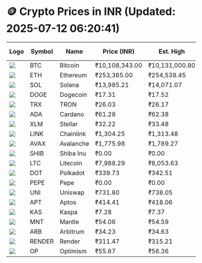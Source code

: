 # 🪙 Crypto Prices in INR (Updated: 2025-07-12 06:20:41)

| Logo | Symbol | Name       | Price (INR) | Est. High | Est. Low | Gross Profit | Fees | Net Profit | ROI % |
|------|--------|------------|-------------|-----------|----------|---------------|------|-------------|--------|
| ![](https://coin-images.coingecko.com/coins/images/1/large/bitcoin.png?1696501400) | BTC    | Bitcoin    | ₹10,108,343.00 | ₹10,131,000.80 | ₹10,085,685.20 | ₹449.31 | ₹200.00 | ₹249.31 | 0.25% |
| ![](https://coin-images.coingecko.com/coins/images/279/large/ethereum.png?1696501628) | ETH    | Ethereum   | ₹253,365.00 | ₹254,538.45 | ₹252,191.55 | ₹930.60 | ₹200.00 | ₹730.60 | 0.73% |
| ![](https://coin-images.coingecko.com/coins/images/4128/large/solana.png?1718769756) | SOL    | Solana     | ₹13,985.21 | ₹14,071.07 | ₹13,899.35 | ₹1,235.39 | ₹200.00 | ₹1,035.39 | 1.04% |
| ![](https://coin-images.coingecko.com/coins/images/5/large/dogecoin.png?1696501409) | DOGE   | Dogecoin   | ₹17.31 | ₹17.52 | ₹17.10 | ₹2,402.88 | ₹200.00 | ₹2,202.88 | 2.20% |
| ![](https://coin-images.coingecko.com/coins/images/1094/large/tron-logo.png?1696502193) | TRX    | TRON       | ₹26.03 | ₹26.17 | ₹25.89 | ₹1,112.57 | ₹200.00 | ₹912.57 | 0.91% |
| ![](https://coin-images.coingecko.com/coins/images/975/large/cardano.png?1696502090) | ADA    | Cardano    | ₹61.28 | ₹62.38 | ₹60.18 | ₹3,643.86 | ₹200.00 | ₹3,443.86 | 3.44% |
| ![](https://coin-images.coingecko.com/coins/images/100/large/fmpFRHHQ_400x400.jpg?1735231350) | XLM    | Stellar    | ₹32.22 | ₹33.48 | ₹30.96 | ₹8,139.53 | ₹200.00 | ₹7,939.53 | 7.94% |
| ![](https://coin-images.coingecko.com/coins/images/877/large/chainlink-new-logo.png?1696502009) | LINK   | Chainlink  | ₹1,304.25 | ₹1,313.48 | ₹1,295.02 | ₹1,425.62 | ₹200.00 | ₹1,225.62 | 1.23% |
| ![](https://coin-images.coingecko.com/coins/images/12559/large/Avalanche_Circle_RedWhite_Trans.png?1696512369) | AVAX   | Avalanche  | ₹1,775.98 | ₹1,789.27 | ₹1,762.69 | ₹1,508.09 | ₹200.00 | ₹1,308.09 | 1.31% |
| ![](https://coin-images.coingecko.com/coins/images/11939/large/shiba.png?1696511800) | SHIB   | Shiba Inu  | ₹0.00 | ₹0.00 | ₹0.00 | ₹1,705.52 | ₹200.00 | ₹1,505.52 | 1.51% |
| ![](https://coin-images.coingecko.com/coins/images/2/large/litecoin.png?1696501400) | LTC    | Litecoin   | ₹7,988.29 | ₹8,053.63 | ₹7,922.95 | ₹1,649.50 | ₹200.00 | ₹1,449.50 | 1.45% |
| ![](https://coin-images.coingecko.com/coins/images/12171/large/polkadot.png?1696512008) | DOT    | Polkadot   | ₹339.73 | ₹342.51 | ₹336.95 | ₹1,650.69 | ₹200.00 | ₹1,450.69 | 1.45% |
| ![](https://coin-images.coingecko.com/coins/images/29850/large/pepe-token.jpeg?1696528776) | PEPE   | Pepe       | ₹0.00 | ₹0.00 | ₹0.00 | ₹2,329.64 | ₹200.00 | ₹2,129.64 | 2.13% |
| ![](https://coin-images.coingecko.com/coins/images/12504/large/uniswap-logo.png?1720676669) | UNI    | Uniswap    | ₹731.80 | ₹738.05 | ₹725.55 | ₹1,722.97 | ₹200.00 | ₹1,522.97 | 1.52% |
| ![](https://coin-images.coingecko.com/coins/images/26455/large/aptos_round.png?1696525528) | APT    | Aptos      | ₹414.41 | ₹418.06 | ₹410.76 | ₹1,776.95 | ₹200.00 | ₹1,576.95 | 1.58% |
| ![](https://coin-images.coingecko.com/coins/images/25751/large/kaspa-icon-exchanges.png?1696524837) | KAS    | Kaspa      | ₹7.28 | ₹7.37 | ₹7.19 | ₹2,630.30 | ₹200.00 | ₹2,430.30 | 2.43% |
| ![](https://coin-images.coingecko.com/coins/images/30980/large/Mantle-Logo-mark.png?1739213200) | MNT    | Mantle     | ₹54.06 | ₹54.59 | ₹53.53 | ₹1,978.31 | ₹200.00 | ₹1,778.31 | 1.78% |
| ![](https://coin-images.coingecko.com/coins/images/16547/large/arb.jpg?1721358242) | ARB    | Arbitrum   | ₹34.23 | ₹34.63 | ₹33.83 | ₹2,367.76 | ₹200.00 | ₹2,167.76 | 2.17% |
| ![](https://coin-images.coingecko.com/coins/images/11636/large/rndr.png?1696511529) | RENDER | Render     | ₹311.47 | ₹315.21 | ₹307.73 | ₹2,431.36 | ₹200.00 | ₹2,231.36 | 2.23% |
| ![](https://coin-images.coingecko.com/coins/images/25244/large/Optimism.png?1696524385) | OP     | Optimism   | ₹55.67 | ₹56.36 | ₹54.98 | ₹2,498.95 | ₹200.00 | ₹2,298.95 | 2.30% |
